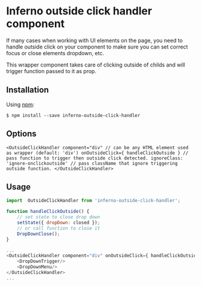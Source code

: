 # Inferno outside click handler component

If many cases when working with UI elements on the page, you need to handle outside click on your component to make sure you can set correct focus or close elements dropdown, etc.

This wrapper component takes care of clicking outside of childs and will trigger function passed to it as prop.


## Installation

Using [npm](https://www.npmjs.com/):

    $ npm install --save inferno-outside-click-handler

## Options


``<OutsideClickHandler
component="div" // can be any HTML element used as wrapper (default: 'div')
onOutsideClick={ handleClickOutside } // pass function to trigger then outside click detected.
ignoreClass: 'ignore-onclickoutside' // pass className that ignore triggering outside function.
</OutsideClickHandler>``


## Usage

```js
import  OutsideClickHandler from 'inferno-outside-click-handler';

function handleClickOutside() {
    // set state to close drop down
    setState({ dropDown: closed });
    // or call function to close it
    DropDownClose();
}

...
<OutsideClickHandler component="div" onOutsideClick={ handleClickOutside }>          
    <DropDownTrigger/>
    <DropDownMenu/>
</OutsideClickHandler>
...
```
